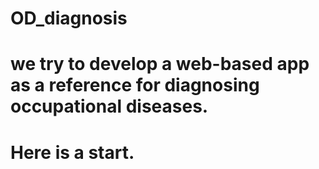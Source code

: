 # OD_diagnosis
# we try to develop a web-based app as a reference for diagnosing occupational diseases.
# Here is a start.
